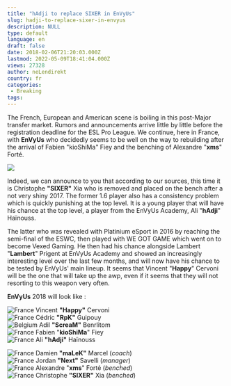 ```yaml
---
title: "hAdji to replace SIXER in EnVyUs"
slug: hadji-to-replace-sixer-in-envyus
description: NULL
type: default
language: en
draft: false
date: 2018-02-06T21:20:03.000Z
lastmod: 2022-05-09T18:41:04.000Z
views: 27328
author: neLendirekt
country: fr
categories:
 - Breaking
tags:
---
```

The French, European and American scene is boiling in this post-Major transfer market. Rumors and announcements arrive little by little before the registration deadline for the ESL Pro League. We continue, here in France, with **EnVyUs** who decidedly seems to be well on the way to rebuilding after the arrival of Fabien "kioShiMa" Fiey⁠ and the benching of Alexandre "**xms**" Forté.

![](https://flickshot-ue.s3.eu-west-2.amazonaws.com/flickshot/picture/5a358f2983eb8/pic.jpg)

Indeed, we can announce to you that according to our sources, this time it is Christophe **"SIXER"** Xia who is removed and placed on the bench after a not very shiny 2017\. The former 1.6 player also has a consistency problem which is quickly punishing at the top level. It is a young player that will have his chance at the top level, a player from the EnVyUs Academy, Ali "**hAdji**" Haïnouss.

The latter who was revealed with Platinium eSport in 2016 by reaching the semi-final of the ESWC, then played with WE GOT GAME which went on to become Vexed Gaming. He then had his chance alongside Lambert "**Lambert**" Prigent at EnVyUs Academy and showed an increasingly interesting level over the last few months, and will now have his chance to be tested by EnVyUs' main lineup. It seems that Vincent "**Happy**" Cervoni will be the one that will take up the awp, even if it seems that they will not resorting to this weapon very often.

**EnVyUs** 2018 will look like :

![France](/images/countries/fr.svg)⁠ Vincent **"Happy"** Cervoni  
![France](/images/countries/fr.svg)⁠ Cédric **"RpK"** Guipouy  
![Belgium](/images/countries/be.svg)⁠ Adil **"ScreaM"** Benrlitom  
![France](/images/countries/fr.svg)⁠ Fabien "**kioShiMa**" Fiey  
![France](/images/countries/fr.svg)⁠ Ali **"hAdji"** Haïnouss

![France](/images/countries/fr.svg)⁠ Damien **"maLeK"** Marcel (_coach_)  
![France](/images/countries/fr.svg)⁠ Jordan **"Next"** Savelli (_manager_)  
![France](/images/countries/fr.svg)⁠ Alexandre "**xms**" Forté (_benched_)  
![France](/images/countries/fr.svg)⁠ Christophe **"SIXER"** Xia (_benched_)
